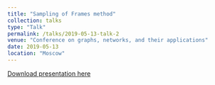 ```yaml
---
title: "Sampling of Frames method"
collection: talks
type: "Talk"
permalink: /talks/2019-05-13-talk-2
venue: "Conference on graphs, networks, and their applications"
date: 2019-05-13
location: "Moscow"
---
```



[Download presentation here](http://yudinev.github.io/files/Sampling.ppt)
